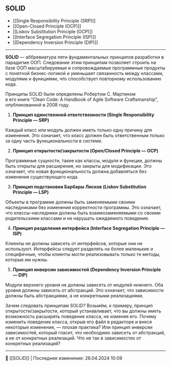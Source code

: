 ## SOLID

- [[Single Responsibility Principle (SRP)]]
- [[Open-Closed Principle (OCP)]]
- [[Liskov Substitution Principle (OCP)]]
- [[Interface Segregation Principle (ISP)]]
- [[Dependency Inversion Principle (DIP)]]

---- 
**SOLID** — аббревиатура пяти фундаментальных принципов разработки в парадигме ООП. Следование этим принципам позволяет строить на базе ООП масштабируемые и сопровождаемые программные продукты с понятной бизнес-логикой и уменьшает связанность между классами, модулями и функциями, что способствует повторному использованию кода.

Принципы SOLID были определены Робертом С. Мартином в его книге “Clean Code: A Handbook of Agile Software Craftsmanship”, опубликованной в 2008 году.

1. **Принцип единственной ответственности (Single Responsibility Principle — SRP)**

Каждый класс или модуль должен иметь только одну причину для изменения. Это означает, что класс должен быть ответственным только за одну часть функциональности в системе.

2. **Принцип открытости/закрытости (Open/Closed Principle — OCP)**

Программные сущности, такие как классы, модули и функции, должны быть открыты для расширения, но закрыты для модификации. Это означает, что новая функциональность должна добавляться без изменения существующего кода.

3. **Принцип подстановки Барбары Лисков (Liskov Substitution Principle — LSP)**

Объекты в программе должны быть заменяемыми своими наследниками без изменения корректности программы. Это означает, что классы-наследники должны быть взаимозаменяемыми со своими родительскими классами и не нарушать ожидаемого поведения.

4. **Принцип разделения интерфейса (Interface Segregation Principle — ISP)**

Клиенты не должны зависеть от интерфейсов, которые они не используют. Интерфейсы следует разделять на более маленькие и специфичные, чтобы клиенты могли реализовывать только те методы, которые им нужны.

5. **Принцип инверсии зависимостей (Dependency Inversion Principle — DIP)**

Модули верхнего уровня не должны зависеть от модулей нижнего. Оба уровня должны зависеть от абстракций. Это означает, что зависимости должны быть абстракциями, а не конкретными реализациями.

Зачем следовать принципам SOLID? Возьмём, к примеру, принцип открытости/закрытости, который устанавливает, что вы должны иметь возможность расширять поведение класса, не изменяя его. Почему изменить поведение класса, открыв его файл в редакторе и внеся некоторые изменения, — плохая практика? Или принцип инверсии зависимостей, который гласит, что необходимо зависеть от абстракций, а не от конкретных реализаций. Что не так в зависимостях от конкретных реализаций?



----
📂 [[SOLID]] | Последнее изменение: 26.04.2024 10:09
